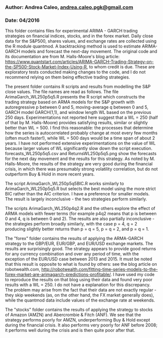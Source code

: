 ### Author: Andrea Caleo, andrea.caleo.pgk@gmail.com
### Date: 04/2016

This folder contains files for experimental ARIMA - GARCH trading strategies on financial indices, stocks, and in the forex market. Daily close data for the S&P500, shares values, and exchange rates are collected using the R module quantmod. A backtracking method is used to estimate ARIMA-GARCH models and forecast the next-day movement. The original code and its documentation are from M. Halls-Moore's blog article: https://www.quantstart.com/articles/ARIMA-GARCH-Trading-Strategy-on-the-SP500-Stock-Market-Index-Using-R, to whom credit is due. These are exploratory tests conducted making changes to the code, and I do not recommend relying on them being effective trading strategies.

The present folder contains R scripts and results from modelling the S&P close values. The file names are read as follows. The file ArimaGarch_WL250p5q5.R presents the R script which constructs the trading strategy based on ARMA models for the S&P growth with autoregressive p between 0 and 5, moving-average q between 0 and 5, GARCH model GARCH(1,1), and window length WL based on the previous 250 days. Experimentations not reported here suggest that a WL = 250 (half of that by M. Halls-Moore) provides satisfying results, similar or slightly better than WL = 500. I find this reasonable: the processes that determine how the series is autocorrelated probably change at most every few months (often much faster!), while WL = 500 days would be a time span of about 2 years. I have not performed extensive experimentations on the value of WL because larger values of WL significantly slow down the script execution. forecasts_WL250p5q5.csv and ReturnsWL250p5q5.png show the forecasts for the next day movement and the results for this strategy. As noted by M. Halls-Moore, the results of the strategy are very good during the financial crisis, in which there was presumably strong volatility correlation, but do not outperform Buy & Hold in more recent years.

The script ArimaGarch_WL250p5q5BIC.R works similarly to ArimaGarch_WL250p5q5.R but selects the best model using the more strict BIC rather than the AIC criterion. I have a preference for smaller models. The result is largely inconclusive - the two strategies perform similarly.

The scripts ArimaGarch_WL250p4q2.R and the others explore the effect of ARMA models with fewer terms (for example p4q2 means that p is between 0 and 4, q is between 0 and 2). The results are also partially inconclusive - the strategies perform broadly similarly, with the case p = 4, q = 2 producing slightly better returns than p = q = 5, p = q = 2, and p = q = 1. 

The "forex" folder contains the results of applying the ARMA-GARCH strategy to the GBP/EUR, EUR/GBP, and EUR/USD exchange markets. The results are surprisingly good. The strategy appears to provide good returns for any currency combination and over any period of time, with the exception of the EUR/USD case between 2013 and 2015. It must be noted that this result is opposite to what is found by others: see the blog article on robotwealth.com, http://robotwealth.com/fitting-time-series-models-to-the-forex-market-are-arimagarch-predictions-profitable/. I have used my code to reproduce the results on that blog using their data and found very poor results with a WL = 250. I do not have a explanation for this discrepancy. The problem may arise from the fact that their data are not exactly regular - they skip weekends (as, on the other hand, the FX market generally does), while the quantmod data include values of the exchange rate at weekends. 

The "stocks" folder contains the results of applying the strategy to stocks of Amazon (AMZN) and Abercrombie & Fitch (ANF). We see that the strategy performs poorly for AMZN, underperforming Buy & Hold except during the financial crisis. It also performs very poorly for ANF before 2008; it performs well during the crisis and is then quite poor after that.


